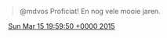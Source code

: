 > @mdvos Proficiat\! En nog vele mooie jaren\.

<img src="../../media/tweet.ico" width="12" /> [Sun Mar 15 19:59:50 +0000 2015](https://twitter.com/DromerDenker/status/577197535095341056)